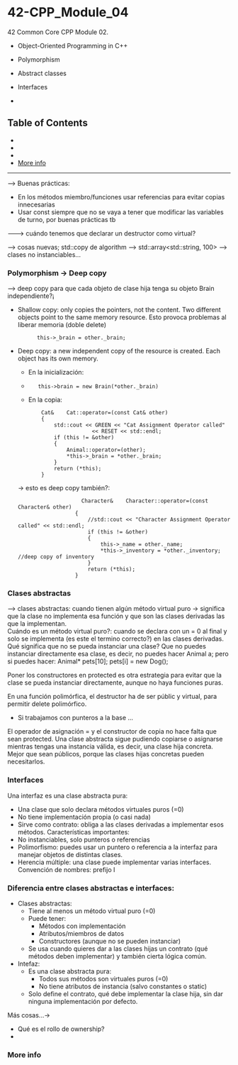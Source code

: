 # 42-CPP_Module_04
42 Common Core CPP Module 02.  
- Object-Oriented Programming in C++
- Polymorphism
- Abstract classes
- Interfaces

- 
## Table of Contents
- [](#)
- [](#f)
- [](#f)
- [More info](#more-info)

----------------------------------------

--> Buenas prácticas:
- En los métodos miembro/funciones usar referencias para evitar copias innecesarias
- Usar const siempre que no se vaya a tener que modificar las variables de turno, por buenas prácticas tb

---> cuándo tenemos que declarar un destructor como virtual?

--> cosas nuevas; std::copy de algorithm
--> std::array<std::string, 100>
--> clases no instanciables...  

### Polymorphism -> Deep copy
--> deep copy para que cada objeto de clase hija tenga su objeto Brain independiente?¡
- Shallow copy: only copies the pointers, not the content. Two different objects point to the same memory resource. Esto provoca problemas al liberar memoria (doble delete)

            this->_brain = other._brain;
  
- Deep copy: a new independent copy of the resource is created. Each object has its own memory.
  - En la inicialización:
  - 
           this->brain = new Brain(*other._brain)
  - En la copia:
    
            Cat&	Cat::operator=(const Cat& other)
            {
            	std::cout << GREEN << "Cat Assignment Operator called" 
            				<< RESET << std::endl;
            	if (this != &other)
            	{
            		Animal::operator=(other);
            		*this->_brain = *other._brain;
            	}
            	return (*this);
            } 

  -> esto es deep copy también?:
  
                          Character&	Character::operator=(const Character& other)
                        {
                        	//std::cout << "Character Assignment Operator called" << std::endl;
                        	if (this != &other)
                        	{
                        		this->_name = other._name;
                        		*this->_inventory = *other._inventory; //deep copy of inventory
                        	}
                        	return (*this);
                        }


### Clases abstractas
--> clases abstractas: cuando tienen algún método virtual puro -> significa que la clase no implementa esa función y que son las clases derivadas las que la implementan.  
Cuándo es un método virtual puro?: cuando se declara con un = 0 al final y solo se implementa (es este el termino correcto?) en las clases derivadas.  
Qué significa que no se pueda instanciar una clase? Que no puedes instanciar directamente esa clase, es decir, no puedes hacer Animal a;
pero si puedes hacer:
Animal* pets[10];
pets[i] = new Dog();

Poner los constructores en protected es otra estrategia para evitar que la clase se pueda instanciar directamente, aunque no haya funciones puras. 

En una función polimórfica, el destructor ha de ser públic y virtual, para permitir delete polimórfico. 
- Si trabajamos con punteros a la base ...

El operador de asignación = y el constructor de copia no hace falta que sean protected. Una clase abstracta sigue pudiendo copiarse o asignarse mientras tengas una instancia válida, es decir, una clase hija concreta. Mejor que sean públicos, porque  las clases hijas concretas pueden necesitarlos. 

### Interfaces
Una interfaz es una clase abstracta pura:
- Una clase que solo declara métodos virtuales puros (=0)
- No tiene implementación propia (o casi nada)
- Sirve como contrato: obliga a las clases derivadas a implementar esos métodos.
Características importantes:
- No instanciables, solo punteros o referencias
- Polimorfismo: puedes usar un puntero o referencia a la interfaz para manejar objetos de distintas clases.
- Herencia múltiple: una clase puede implementar varias interfaces.
Convención de nombres: prefijo I

### Diferencia entre clases abstractas e interfaces:
- Clases abstractas:
  - Tiene al menos un método virtual puro (=0)
  - Puede tener:
    - Métodos con implementación
    - Atributos/miembros de datos
    - Constructores (aunque no se pueden instanciar)
  - Se usa cuando quieres dar a las clases hijas un contrato (qué métodos deben implementar) y también cierta lógica común.
- Intefaz:
  - Es una clase abstracta pura:
    - Todos sus métodos son virtuales puros (=0)
    - No tiene atributos de instancia (salvo constantes o static)
  - Solo define el contrato, qué debe implementar la clase hija, sin dar ninguna implementación por defecto.


Más cosas...->
- Qué es el rollo de ownership?
- 


### More info
